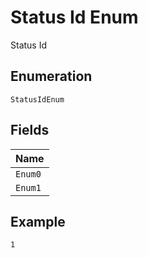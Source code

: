 
# Status Id Enum

Status Id

## Enumeration

`StatusIdEnum`

## Fields

| Name |
|  --- |
| `Enum0` |
| `Enum1` |

## Example

```
1
```

